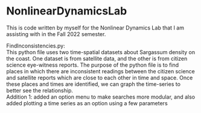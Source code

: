# NonlinearDynamicsLab  
  
This is code written by myself for the Nonlinear Dynamics Lab that I am assisting with in the Fall 2022 semester.  
  
FindInconsistencies.py:  
  This python file uses two time-spatial datasets about Sargassum density on the coast. One dataset is from satellite data, and the other is from citizen science eye-witness reports. The purpose of the python file is to find places in which there are inconsistent readings between the citizen science and satellite reports which are close to each other in time and space. Once these places and times are identified, we can graph the time-series to better see the relationship.  
  Addition 1: added an option menu to make searches more modular, and also added plotting a time series as an option using a few parameters  
